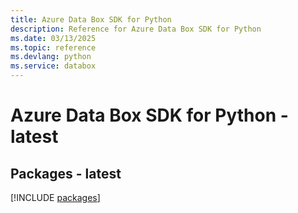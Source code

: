 ```yaml
---
title: Azure Data Box SDK for Python
description: Reference for Azure Data Box SDK for Python
ms.date: 03/13/2025
ms.topic: reference
ms.devlang: python
ms.service: databox
---
```

# Azure Data Box SDK for Python - latest
## Packages - latest
[!INCLUDE [packages](data-box-index.md)]